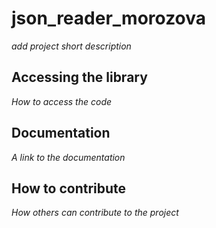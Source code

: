 # json_reader_morozova

*add project short description*

## Accessing the library

*How to access the code*

## Documentation

*A link to the documentation*

## How to contribute

*How others can contribute to the project*